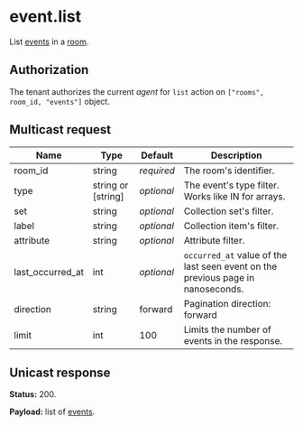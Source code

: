 # event.list

List [events](../event.md#event) in a [room](../room#room).

## Authorization

The tenant authorizes the current _agent_ for `list` action on `["rooms", room_id, "events"]` object.

## Multicast request

Name             | Type               | Default    | Description
---------------- | ------------------ | ---------- | ------------------
room_id          | string             | _required_ | The room's identifier.
type             | string or [string] | _optional_ | The event's type filter. Works like IN for arrays.
set              | string             | _optional_ | Collection set's filter.
label            | string             | _optional_ | Collection item's filter.
attribute        | string             | _optional_ | Attribute filter.
last_occurred_at | int                | _optional_ | `occurred_at` value of the last seen event on the previous page in nanoseconds.
direction        | string             |    forward | Pagination direction: forward | backward.
limit            | int                |        100 | Limits the number of events in the response.

## Unicast response

**Status:** 200.

**Payload:** list of [events](../event.md#event).
